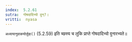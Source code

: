 ```yaml
---
index:  5.2.61
sutra:  गोषदादिभ्यो वुन्?।
vritti:  nyasa
---
```


`अध्यायानुवाकयोर्लुक्()` (5.2.59) इति च्छस्य च लुकि प्राप्ते गोषदादिभ्यो वुनारभ्यते॥
